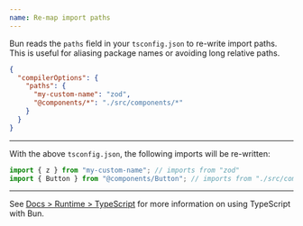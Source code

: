 ```yaml
---
name: Re-map import paths
---
```


Bun reads the `paths` field in your `tsconfig.json` to re-write import paths. This is useful for aliasing package names or avoiding long relative paths.

```json
{
  "compilerOptions": {
    "paths": {
      "my-custom-name": "zod",
      "@components/*": "./src/components/*"
    }
  }
}
```

---

With the above `tsconfig.json`, the following imports will be re-written:

```ts
import { z } from "my-custom-name"; // imports from "zod"
import { Button } from "@components/Button"; // imports from "./src/components/Button"
```

---

See [Docs > Runtime > TypeScript](/docs/runtime/typescript) for more information on using TypeScript with Bun.
